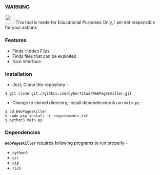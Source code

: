 ### WARNING 

<img src="https://upload.wikimedia.org/wikipedia/commons/thumb/1/17/Warning.svg/832px-Warning.svg.png" width="30" height="30"/> This tool is made for Educational Purposes Only, I am not responsible for your actions


### Features
  - Finds Hidden Files
  - Finds files that can be exploited
  - Nice Interface

### Installation

- Just, Clone this repository -
```
$ git clone git://github.com/CyberTitus/WebPagesKiller.git
```

- Change to cloned directory, install dependencies & run `main.py` -
```
$ cd WebPagesKiller
$ sudo pip install -r requirements.txt
$ python3 main.py
```

### Dependencies

**`WebPagesKiller`** requires following programs to run properly - 
- `python3`
- `git`
- `pip`
- `rich`

